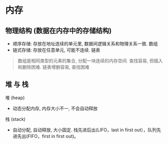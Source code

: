 # 内存

## 物理结构 (数据在内存中的存储结构)



- 顺序存储: 存放在地址连续的单元里, 数据间逻辑关系和物理关系一致. 数组
- 链式存储: 存放在任意单元, 可能不连续. 链表



> 数组是相同类型的元素的集合, 分配一块连续的内存空间. 查找容易, 但插入和删除困难. 链表增删容易, 查找困难



## 堆 与 栈

堆 (heap)

- 动态分配内存, 内存大小不一, 不会自动释放



栈 (stack)

- 自动分配, 自动释放, 大小固定. 栈先进后出(LIFO，last in first out），队列先进先出(FIFO，first in first out)。
